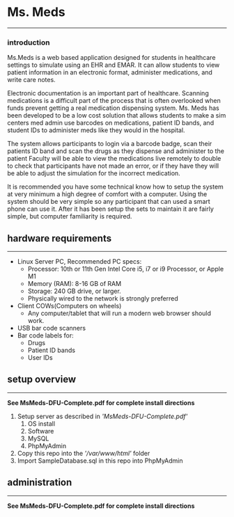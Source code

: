 # Ms. Meds
---
### introduction
Ms.Meds is a web based application designed for students in healthcare 
settings to simulate using an EHR and EMAR. It can allow students to 
view patient information in an electronic format, administer 
medications, and write care notes.

Electronic documentation is an important part of healthcare.  Scanning 
medications is a difficult part of the process that is often overlooked 
when funds prevent getting a real medication dispensing system.  Ms. 
Meds has been developed to be a low cost solution that allows students 
to make a sim centers med admin use barcodes on medications, patient ID 
bands, and student IDs to administer meds like they would in the 
hospital.

The system allows participants to login via a barcode badge, scan their 
patients ID band and scan the drugs as they dispense and administer to 
the patient  Faculty will be able to view the medications live remotely 
to double to check that participants have not made an error, or if they 
have they will be able to adjust the simulation for the incorrect 
medication.

It is recommended you have some technical know how to setup the system 
at very minimum a high degree of comfort with a computer.  Using the 
system should be very simple so any participant that can used a smart 
phone can use it.  After it has been setup the sets to maintain it are 
fairly simple, but computer familiarity is required.

## hardware requirements
---
* Linux Server PC, Recommended PC specs:
    * Processor: 10th or 11th Gen Intel Core i5, i7 or i9 Processor, or Apple M1
    * Memory (RAM): 8-16 GB of RAM
    * Storage: 240 GB drive, or larger.
    * Physically wired to the network is strongly preferred
* Client COWs(Computers on wheels)
	* Any computer/tablet that will run a modern web browser should work.
* USB bar code scanners
* Bar code labels for:
	* Drugs
	* Patient ID bands
	* User IDs

## setup overview
---
**See MsMeds-DFU-Complete.pdf for complete install directions**

1. Setup server as described in *'MsMeds-DFU-Complete.pdf'*
    1. OS install
    2. Software
    3. MySQL
    4. PhpMyAdmin
2. Copy this repo into the *'/var/www/html'* folder
3. Import SampleDatabase.sql in this repo into PhpMyAdmin


## administration
---
**See MsMeds-DFU-Complete.pdf for complete install directions**


